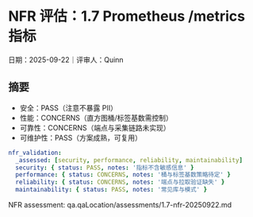 # NFR 评估：1.7 Prometheus /metrics 指标

日期：2025-09-22｜评审人：Quinn

## 摘要

- 安全：PASS（注意不暴露 PII）
- 性能：CONCERNS（直方图桶/标签基数需控制）
- 可靠性：CONCERNS（端点与采集链路未实现）
- 可维护性：PASS（方案成熟，可复用）

```yaml
nfr_validation:
  _assessed: [security, performance, reliability, maintainability]
  security: { status: PASS, notes: '指标不含敏感信息' }
  performance: { status: CONCERNS, notes: '桶与标签基数策略待定' }
  reliability: { status: CONCERNS, notes: '端点与拉取验证缺失' }
  maintainability: { status: PASS, notes: '常见库与模式' }
```

NFR assessment: qa.qaLocation/assessments/1.7-nfr-20250922.md

